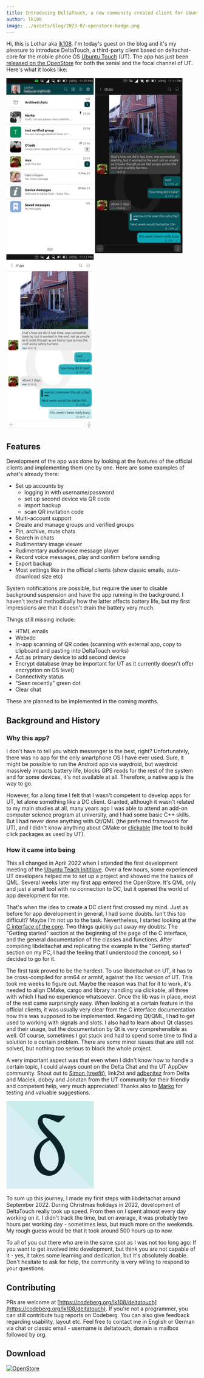 ```yaml
---
title: Introducing DeltaTouch, a new community created client for Ubuntu Touch
author: lk108
image: ../assets/blog/2023-07-openstore-badge.png
---
```


Hi, this is Lothar aka [lk108](https://social.tchncs.de/@lk108). I'm today's guest on the blog and it's my pleasure to introduce DeltaTouch, a third-party client based on deltachat-core for the mobile phone OS [Ubuntu Touch](https://ubports.com) (UT). The app has just been [released on the OpenStore](https://open-store.io/app/deltatouch.lotharketterer) for both the xenial and the focal channel of UT. Here's what it looks like:

<img src="../assets/blog/2023-07-chatlist.png" style="width:230px;" alt="" />
<img src="../assets/blog/2023-07-surudark.png" style="width:230px;" alt="" />
<img src="../assets/blog/2023-07-ambiance.png" style="width:230px;" alt="" />

## Features

Development of the app was done by looking at the features of the official clients and implementing them one by one. Here are some examples of what's already there:
* Set up accounts by
  * logging in with username/password
  * set up second device via QR code
  * import backup
  * scan QR invitation code
* Multi-account support
* Create and manage groups and verified groups
* Pin, archive, mute chats
* Search in chats
* Rudimentary image viewer
* Rudimentary audio/voice message player
* Record voice messages, play and confirm before sending
* Export backup
* Most settings like in the official clients (show classic emails, auto-download size etc)

System notifications are possible, but require the user to disable background suspension and have the app running in the background. I haven't tested methodically how the latter affects battery life, but my first impressions are that it doesn't drain the battery very much.

Things still missing include:
* HTML emails
* Webxdc
* In-app scanning of QR codes (scanning with external app, copy to clipboard and pasting into DeltaTouch works)
* Act as primary device to add second device
* Encrypt database (may be important for UT as it currently doesn't offer encryption on OS level)
* Connectivity status
* "Seen recently" green dot
* Clear chat

These are planned to be implemented in the coming months.

## Background and History

### Why this app?

I don't have to tell you which messenger is the best, right? Unfortunately, there was no app for the only smartphone OS I have ever used. Sure, it might be possible to run the Android app via waydroid, but waydroid massively impacts battery life, blocks GPS reads for the rest of the system and for some devices, it's not available at all. Therefore, a native app is the way to go.

However, for a long time I felt that I wasn't competent to develop apps for UT, let alone something like a DC client. Granted, although it wasn't related to my main studies at all, many years ago I was able to attend an add-on computer science program at university, and I had some basic C++ skills. But I had never done anything with Qt/QML (the preferred framework for UT), and I didn't know anything about CMake or [clickable](https://clickable-ut.dev/en/latest/index.html) (the tool to build click packages as used by UT).

### How it came into being

This all changed in April 2022 when I attended the first development meeting of the [Ubuntu Teach Inititiave](https://ubports.com/en/blog/ubports-news-1/tag/app-development-newsletter-13). Over a few hours, some experienced UT developers helped me to set up a project and showed me the basics of QML. Several weeks later my first app entered the OpenStore. It's QML only and just a small tool with no connection to DC, but it opened the world of app development for me.

That's when the idea to create a DC client first crossed my mind. Just as before for app development in general, I had some doubts. Isn't this too difficult? Maybe I'm not up to the task. Nevertheless, I started looking at the [C interface of the core](https://c.delta.chat/). Two things quickly put away my doubts: The "Getting started" section at the beginning of the page of the C interface, and the general documentation of the classes and functions. After compiling libdeltachat and replicating the example in the "Getting started" section on my PC, I had the feeling that I understood the concept, so I decided to go for it.

The first task proved to be the hardest. To use libdeltachat on UT, it has to be cross-compiled for arm64 or armhf, against the libc version of UT. This took me weeks to figure out. Maybe the reason was that for it to work, it's needed to align CMake, cargo and library handling via clickable, all three with which I had no experience whatsoever. Once the lib was in place, most of the rest came surprisingly easy. When looking at a certain feature in the official clients, it was usually very clear from the C interface documentation how this was supposed to be implemented. Regarding Qt/QML, I had to get used to working with signals and slots. I also had to learn about Qt classes and their usage, but the documentation by Qt is very comprehensible as well. Of course, sometimes I got stuck and had to spend some time to find a solution to a certain problem. There are some minor issues that are still not solved, but nothing too serious to block the whole project.

A very important aspect was that even when I didn't know how to handle a certain topic, I could always count on the Delta Chat and the UT AppDev community. Shout out to [Simon (treefit)](https://fosstodon.org/@treefit), link2xt and [adbenitez](https://mastodon.social/@adbenitez) from Delta and Maciek, dobey and Jonatan from the UT community for their friendly and competent help, very much appreciated! Thanks also to [Marko](https://kanoa.de/@playforvoices) for testing and valuable suggestions.

<img src="../assets/blog/2023-07-deltatouch.png" style="width:230px;" alt="" />

To sum up this journey, I made my first steps with libdeltachat around September 2022. During Christmas holidays in 2022, development of DeltaTouch really took up speed. From then on I spent almost every day working on it. I didn't track the time, but on average, it was probably two hours per working day - sometimes less, but much more on the weekends. My rough guess would be that it took around 500 hours up to now.

To all of you out there who are in the same spot as I was not too long ago: If you want to get involved into development, but think you are not capable of it - yes, it takes some learning and dedication, but it's absolutely doable. Don't hesitate to ask for help, the community is very willing to respond to your questions.

## Contributing

PRs are welcome at [https://codeberg.org/lk108/deltatouch](https://codeberg.org/lk108/deltatouch). If you're not a programmer, you can still contribute bug reports on Codeberg. You can also give feedback regarding usability, layout etc. Feel free to contact me in English or German via chat or classic email - username is deltatouch, domain is mailbox followed by org.

## Download

[![OpenStore](https://open-store.io/badges/en_US.png)](https://open-store.io/app/deltatouch.lotharketterer)
